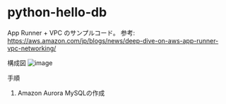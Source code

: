 # python-hello-db
App Runner + VPC のサンプルコード。
参考: https://aws.amazon.com/jp/blogs/news/deep-dive-on-aws-app-runner-vpc-networking/

構成図
![image](https://user-images.githubusercontent.com/23633944/160276162-7c995533-5554-475e-8b6b-8e6082695268.png)

手順
1. Amazon Aurora MySQLの作成
